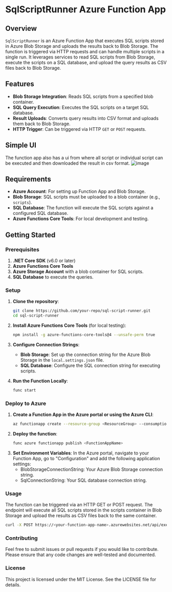 # SqlScriptRunner Azure Function App

## Overview

`SqlScriptRunner` is an Azure Function App that executes SQL scripts stored in Azure Blob Storage and uploads the results back to Blob Storage. The function is triggered via HTTP requests and can handle multiple scripts in a single run. It leverages services to read SQL scripts from Blob Storage, execute the scripts on a SQL database, and upload the query results as CSV files back to Blob Storage.

## Features

- **Blob Storage Integration**: Reads SQL scripts from a specified blob container.
- **SQL Query Execution**: Executes the SQL scripts on a target SQL database.
- **Result Uploads**: Converts query results into CSV format and uploads them back to Blob Storage.
- **HTTP Trigger**: Can be triggered via HTTP `GET` or `POST` requests.

## Simple UI
The function app also has a ui from where all script or individual script can be executed and then downloaded the result in csv format.
![image](https://github.com/user-attachments/assets/97f48183-c939-40d6-99d5-6e417b6de884)



## Requirements

- **Azure Account**: For setting up Function App and Blob Storage.
- **Blob Storage**: SQL scripts must be uploaded to a blob container (e.g., `scripts`).
- **SQL Database**: The function will execute the SQL scripts against a configured SQL database.
- **Azure Functions Core Tools**: For local development and testing.

## Getting Started

### Prerequisites

1. **.NET Core SDK** (v6.0 or later)
2. **Azure Functions Core Tools**
3. **Azure Storage Account** with a blob container for SQL scripts.
4. **SQL Database** to execute the queries.

### Setup

1. **Clone the repository**:
    ```bash
    git clone https://github.com/your-repo/sql-script-runner.git
    cd sql-script-runner
    ```

2. **Install Azure Functions Core Tools** (for local testing):
    ```bash
    npm install -g azure-functions-core-tools@4 --unsafe-perm true
    ```

3. **Configure Connection Strings**:

   - **Blob Storage**: Set up the connection string for the Azure Blob Storage in the `local.settings.json` file.
   - **SQL Database**: Configure the SQL connection string for executing scripts.

4. **Run the Function Locally**:

   ```bash
   func start
   ```
### Deploy to Azure
1. **Create a Function App in the Azure portal or using the Azure CLI**:
   ```bash
   az functionapp create --resource-group <ResourceGroup> --consumption-plan-location <Location> --runtime dotnet --functions-version 4 --name <FunctionAppName> --storage-account <StorageAccountName>
   ```
2. **Deploy the function**:
   ```bash
   func azure functionapp publish <FunctionAppName>
   ```
3. **Set Environment Variables**:
   In the Azure portal, navigate to your Function App, go to "Configuration" and add the following application settings:
   - BlobStorageConnectionString: Your Azure Blob Storage connection string.
   - SqlConnectionString: Your SQL database connection string.
  
### Usage
The function can be triggered via an HTTP GET or POST request. The endpoint will execute all SQL scripts stored in the scripts container in Blob Storage and upload the results as CSV files back to the same container.
```bash
curl -X POST https://<your-function-app-name>.azurewebsites.net/api/execute-scripts
```

### Contributing
Feel free to submit issues or pull requests if you would like to contribute. Please ensure that any code changes are well-tested and documented.

### License
This project is licensed under the MIT License. See the LICENSE file for details.
   
